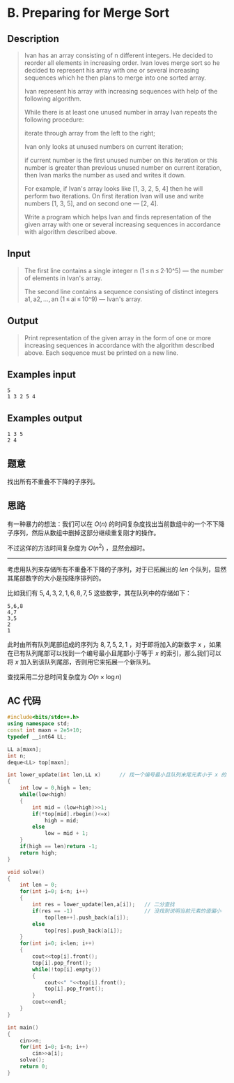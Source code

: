 # B. Preparing for Merge Sort

## **Description**

> Ivan has an array consisting of n different integers. He decided to reorder all elements in increasing order. Ivan loves merge sort so he decided to represent his array with one or several increasing sequences which he then plans to merge into one sorted array.
>
> Ivan represent his array with increasing sequences with help of the following algorithm.
>
> While there is at least one unused number in array Ivan repeats the following procedure:
>
> iterate through array from the left to the right;
>
> Ivan only looks at unused numbers on current iteration;
>
> if current number is the first unused number on this iteration or this number is greater than previous unused number on current iteration, then Ivan marks the number as used and writes it down.
>
> For example, if Ivan's array looks like [1, 3, 2, 5, 4] then he will perform two iterations. On first iteration Ivan will use and write numbers [1, 3, 5], and on second one — [2, 4].
>
> Write a program which helps Ivan and finds representation of the given array with one or several increasing sequences in accordance with algorithm described above.



## **Input**

> The first line contains a single integer n (1 ≤ n ≤ 2·10^5) — the number of elements in Ivan's array.
>
> The second line contains a sequence consisting of distinct integers a1, a2, ..., an (1 ≤ ai ≤ 10^9) — Ivan's array.



## **Output**

> Print representation of the given array in the form of one or more increasing sequences in accordance with the algorithm described above. Each sequence must be printed on a new line.



## **Examples input**

    5
    1 3 2 5 4



## **Examples output**

    1 3 5 
    2 4 



## **题意**

找出所有不重叠不下降的子序列。



## **思路**

有一种暴力的想法：我们可以在 $O(n)$ 的时间复杂度找出当前数组中的一个不下降子序列，然后从数组中删掉这部分继续重复刚才的操作。

不过这佯的方法时间复杂度为 $O(n^2)$ ，显然会超时。

---

考虑用队列来存储所有不重叠不下降的子序列，对于已拓展出的 $len$ 个队列，显然其尾部数字的大小是按降序排列的。

比如我们有 $5,4,3,2,1,6,8,7,5$ 这些数字，其在队列中的存储如下：


    5,6,8
    4,7
    3,5
    2
    1


此时由所有队列尾部组成的序列为 $8,7,5,2,1$ ，对于即将加入的新数字 $x$ ，如果在已有队列尾部可以找到一个编号最小且尾部小于等于 $x$ 的索引，那么我们可以将 $x$ 加入到该队列尾部，否则用它来拓展一个新队列。

查找采用二分总时间复杂度为 $O(n \times \log n)$ 



## **AC 代码**

```cpp
#include<bits/stdc++.h>
using namespace std;
const int maxn = 2e5+10;
typedef __int64 LL;

LL a[maxn];
int n;
deque<LL> top[maxn];

int lower_update(int len,LL x)      // 找一个编号最小且队列末尾元素小于 x 的索引
{
    int low = 0,high = len;
    while(low<high)
    {
        int mid = (low+high)>>1;
        if(*top[mid].rbegin()<=x)
            high = mid;
        else
            low = mid + 1;
    }
    if(high == len)return -1;
    return high;
}

void solve()
{
    int len = 0;
    for(int i=0; i<n; i++)
    {
        int res = lower_update(len,a[i]);   // 二分查找
        if(res == -1)                       // 没找到说明当前元素的值偏小
            top[len++].push_back(a[i]);
        else
            top[res].push_back(a[i]);
    }
    for(int i=0; i<len; i++)
    {
        cout<<top[i].front();
        top[i].pop_front();
        while(!top[i].empty())
        {
            cout<<" "<<top[i].front();
            top[i].pop_front();
        }
        cout<<endl;
    }
}

int main()
{
    cin>>n;
    for(int i=0; i<n; i++)
        cin>>a[i];
    solve();
    return 0;
}
```

